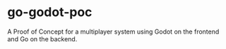 # go-godot-poc
A Proof of Concept for a multiplayer system using Godot on the frontend and Go on the backend.
